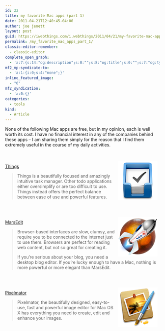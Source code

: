 ```yaml
---
id: 22
title: my favorite Mac apps (part 1)
date: 2011-04-21T12:40:45-04:00
author: joe jenett
layout: post
guid: https://iwebthings.com/i.webthings/2011/04/21/my-favorite-mac-apps-part-1/
permalink: /my_favorite_mac_apps_part_1/
classic-editor-remember:
  - classic-editor
complete_open_graph:
  - 'a:7:{s:14:"og:description";s:0:"";s:8:"og:title";s:0:"";s:7:"og:type";s:0:"";s:12:"twitter:card";s:7:"summary";s:15:"twitter:creator";s:0:"";s:19:"twitter:description";s:0:"";s:8:"og:image";s:0:"";}'
mf2_mp-syndicate-to:
  - 'a:1:{i:0;s:4:"none";}'
inline_featured_image:
  - "0"
mf2_syndication:
  - 'a:0:{}'
categories:
  - tools
kind:
  - Article
---
```

None of the following Mac apps are free, but in my opinion, each is well worth its cost. I have no financial interest in any of the companies behind these apps &ndash; I am sharing them simply for the reason that I find them extremely useful in the course of my daily activities. 

<p style="margin-top:36px;">
  <a href="http://culturedcode.com/things/" title="Things"><img src="/images/things.png" alt="Things" style="border:none;position:relative;float:right;margin:8px;" /></a><br /> <a href="http://culturedcode.com/things/" title="Things">Things</a>
</p>

> Things is a beautifully focused and amazingly intuitive task manager. Other todo applications either oversimplify or are too difficult to use. Things instead offers the perfect balance between ease of use and powerful features. 

<p style="margin-top:48px;">
  <a href="http://www.red-sweater.com/marsedit/" title="MarsEdit"><img src="/images/marsedit.png" alt="MarsEdit" style="border:none;position:relative;float:right;margin:8px;" /></a><br /> <a href="http://www.red-sweater.com/marsedit/" title="MarsEdit">MarsEdit</a>
</p>

> Browser-based interfaces are slow, clumsy, and require you to be connected to the internet just to use them. Browsers are perfect for reading web content, but not so great for creating it. 
> 
> If you&#8217;re serious about your blog, you need a desktop blog editor. If you&#8217;re lucky enough to have a Mac, nothing is more powerful or more elegant than MarsEdit. 

<p style="margin-top:48px;">
  <a href="http://www.pixelmator.com/" title="Pixelmator"><img src="/images/pixelmator.png" alt="Pixelmator" style="border:none;position:relative;float:right;margin:8px;" /></a><br /> <a href="http://www.pixelmator.com/" title="Pixelmator">Pixelmator</a>
</p>

> Pixelmator, the beautifully designed, easy-to-use, fast and powerful image editor for Mac OS X has everything you need to create, edit and enhance your images.